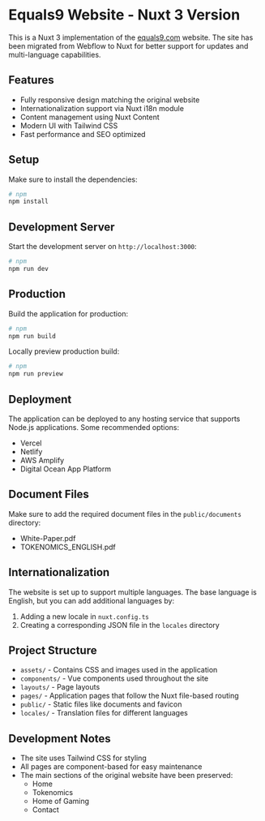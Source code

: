 # Equals9 Website - Nuxt 3 Version

This is a Nuxt 3 implementation of the [equals9.com](https://equals9.com/) website. The site has been migrated from Webflow to Nuxt for better support for updates and multi-language capabilities.

## Features

- Fully responsive design matching the original website
- Internationalization support via Nuxt i18n module
- Content management using Nuxt Content
- Modern UI with Tailwind CSS
- Fast performance and SEO optimized

## Setup

Make sure to install the dependencies:

```bash
# npm
npm install
```

## Development Server

Start the development server on `http://localhost:3000`:

```bash
# npm
npm run dev
```

## Production

Build the application for production:

```bash
# npm
npm run build
```

Locally preview production build:

```bash
# npm
npm run preview
```

## Deployment

The application can be deployed to any hosting service that supports Node.js applications. Some recommended options:

- Vercel
- Netlify
- AWS Amplify
- Digital Ocean App Platform

## Document Files

Make sure to add the required document files in the `public/documents` directory:
- White-Paper.pdf
- TOKENOMICS_ENGLISH.pdf

## Internationalization

The website is set up to support multiple languages. The base language is English, but you can add additional languages by:

1. Adding a new locale in `nuxt.config.ts`
2. Creating a corresponding JSON file in the `locales` directory

## Project Structure

- `assets/` - Contains CSS and images used in the application
- `components/` - Vue components used throughout the site
- `layouts/` - Page layouts
- `pages/` - Application pages that follow the Nuxt file-based routing
- `public/` - Static files like documents and favicon
- `locales/` - Translation files for different languages

## Development Notes

- The site uses Tailwind CSS for styling
- All pages are component-based for easy maintenance
- The main sections of the original website have been preserved:
  - Home
  - Tokenomics
  - Home of Gaming
  - Contact
